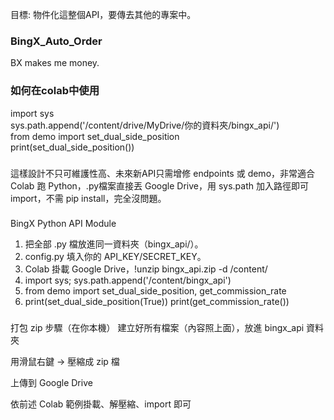目標: 物件化這整個API，要傳去其他的專案中。

### BingX_Auto_Order
BX makes me money.

### 如何在colab中使用
import sys \
sys.path.append('/content/drive/MyDrive/你的資料夾/bingx_api/') \
from demo import set_dual_side_position \
print(set_dual_side_position())

### 
這樣設計不只可維護性高、未來新API只需增修 endpoints 或 demo，非常適合 Colab 跑 Python，.py檔案直接丟 Google Drive，用 sys.path 加入路徑即可 import，不需 pip install，完全沒問題。

###
BingX Python API Module

1. 把全部 .py 檔放進同一資料夾（bingx_api/）。
2. config.py 填入你的 API_KEY/SECRET_KEY。
3. Colab 掛載 Google Drive，!unzip bingx_api.zip -d /content/
4. import sys; sys.path.append('/content/bingx_api')
5. from demo import set_dual_side_position, get_commission_rate
6. print(set_dual_side_position(True))
   print(get_commission_rate())

###
打包 zip 步驟（在你本機）
建立好所有檔案（內容照上面），放進 bingx_api 資料夾

用滑鼠右鍵 → 壓縮成 zip 檔

上傳到 Google Drive

依前述 Colab 範例掛載、解壓縮、import 即可
